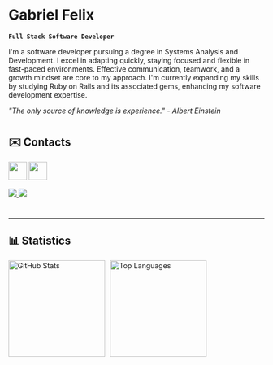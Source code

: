 # Gabriel Felix

**`Full Stack Software Developer`**

I'm a software developer pursuing a degree in Systems Analysis and Development. I excel in adapting quickly, staying focused and flexible in fast-paced environments. Effective communication, teamwork, and a growth mindset are core to my approach. I'm currently expanding my skills by studying Ruby on Rails and its associated gems, enhancing my software development expertise.


_"The only source of knowledge is experience." - Albert Einstein_

#

## ✉️ Contacts

<p>
<a href = mailto:gabrielfelxx@gmail.com" target="_blank"><img src="https://img.shields.io/badge/-Gmail-%23990000?style=for-the-badge&logo=gmail&logoColor=white" height="36"></a>
<a href="https://www.linkedin.com/in/gabrielfel1x" target="_blank"><img src="https://img.shields.io/badge/-LinkedIn-%230077B5?style=for-the-badge&logo=linkedin&logoColor=white" height="36"></a>
</p>

<a href="https://skillicons.dev">
    <img src="https://skillicons.dev/icons?i=typescript,javascript,ruby,react,rails,next,vue,python" />
    <img src="https://skillicons.dev/icons?i=tailwind,mysql,postgresql,firebase,jest,git,scss,vscode" />
</a>

#

---

## 📊 Statistics

<img
    alt="GitHub Stats"
    height="190"
    style="padding-right: 10px;"
    src="https://github-readme-stats-pearl-nine-64.vercel.app/api?username=gabrielfel1x&show_icons=true&theme=catppuccin_latte&include_all_commits=true&count_private=true&cache_seconds=1800&locale=pt-br"
/><img
    alt="Top Languages"
    height="190"
    src="https://github-readme-stats-pearl-nine-64.vercel.app/api/top-langs/?username=gabrielfel1x&theme=catppuccin_latte&layout=compact&custom_title=Tecnologias&count_private=true&langs_count=9&cache_seconds=1800"
/>